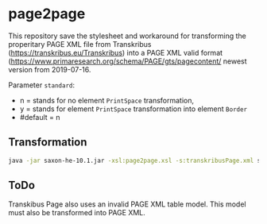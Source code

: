 # page2page
This repository save the stylesheet and workaround for transforming the properitary PAGE XML file from 
Transkribus (https://transkribus.eu/Transkribus) into a PAGE XML valid format 
(https://www.primaresearch.org/schema/PAGE/gts/pagecontent/ newest version from 2019-07-16.

Parameter `standard`: 
- n = stands for no element `PrintSpace` transformation, 
- y = stands for element `PrintSpace` transformation into element `Border`
- #default = n


Transformation
-------------------------------

```sh
java -jar saxon-he-10.1.jar -xsl:page2page.xsl -s:transkribusPage.xml standard=y -o:standardPage.xml
```

ToDo
--------------------------------
Transkibus Page also uses an invalid PAGE XML table model. This model must also be transformed into PAGE XML.
